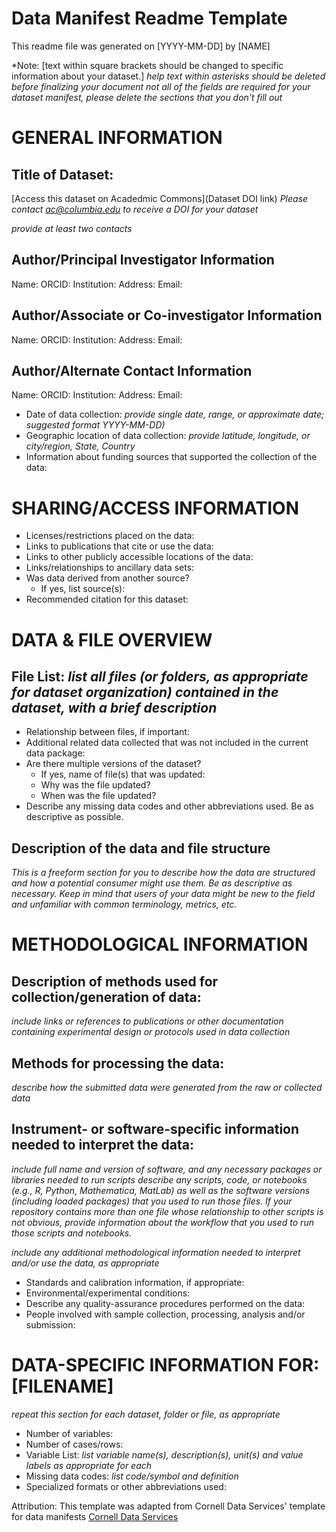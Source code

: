 # Data Manifest Readme Template


This readme file was generated on [YYYY-MM-DD] by [NAME]

*Note:
[text within square brackets should be changed to specific information about your dataset.]
*help text within asterisks should be deleted before finalizing your document*
*not all of the fields are required for your dataset manifest, please delete the sections that you don't fill out* 

# GENERAL INFORMATION

## Title of Dataset: 
[Access this dataset on Acadedmic Commons](Dataset DOI link) 
*Please contact ac@columbia.edu to receive a DOI for your dataset*

*provide at least two contacts*
## Author/Principal Investigator Information
Name: 
ORCID:
Institution: 
Address: 
Email: 

## Author/Associate or Co-investigator Information
Name: 
ORCID:
Institution: 
Address: 
Email: 

## Author/Alternate Contact Information
Name: 
ORCID:
Institution: 
Address: 
Email: 

* Date of data collection: *provide single date, range, or approximate date; suggested format YYYY-MM-DD)*
* Geographic location of data collection: *provide latitude, longitude, or city/region, State, Country*
* Information about funding sources that supported the collection of the data: 


# SHARING/ACCESS INFORMATION

* Licenses/restrictions placed on the data: 
* Links to publications that cite or use the data: 
* Links to other publicly accessible locations of the data: 
* Links/relationships to ancillary data sets: 
* Was data derived from another source?
	* If yes, list source(s): 
* Recommended citation for this dataset: 


# DATA & FILE OVERVIEW

## File List: *list all files (or folders, as appropriate for dataset organization) contained in the dataset, with a brief description*

* Relationship between files, if important: 
* Additional related data collected that was not included in the current data package: 
* Are there multiple versions of the dataset?
	* If yes, name of file(s) that was updated: 
	* Why was the file updated? 
	* When was the file updated? 
* Describe any missing data codes and other abbreviations used. Be as descriptive as possible.

## Description of the data and file structure

*This is a freeform section for you to describe how the data are structured and how a potential consumer might use them.* 
*Be as descriptive as necessary. Keep in mind that users of your data might be new to the field and unfamiliar with common terminology, metrics, etc.*


# METHODOLOGICAL INFORMATION

## Description of methods used for collection/generation of data: 
*include links or references to publications or other documentation containing experimental design or protocols used in data collection*

## Methods for processing the data: 
*describe how the submitted data were generated from the raw or collected data*

## Instrument- or software-specific information needed to interpret the data: 
*include full name and version of software, and any necessary packages or libraries needed to run scripts*
*describe any scripts, code, or notebooks (e.g., R, Python, Mathematica, MatLab) as well as the software versions (including loaded packages) that you used to run those files.* 
*If your repository contains more than one file whose relationship to other scripts is not obvious, provide information about the workflow that you used to run those scripts and notebooks.*

*include any additional methodological information needed to interpret and/or use the data, as appropriate*
* Standards and calibration information, if appropriate: 
* Environmental/experimental conditions: 
* Describe any quality-assurance procedures performed on the data: 
* People involved with sample collection, processing, analysis and/or submission: 


# DATA-SPECIFIC INFORMATION FOR: [FILENAME]
*repeat this section for each dataset, folder or file, as appropriate*

* Number of variables: 
* Number of cases/rows: 
* Variable List: *list variable name(s), description(s), unit(s) and value labels as appropriate for each*
* Missing data codes: *list code/symbol and definition*
* Specialized formats or other abbreviations used:

Attribution: This template was adapted from Cornell Data Services' template for data manifests 
[Cornell Data Services]([https://ecommons.cornell.edu/items/7dc55694-0131-499b-8df1-fa676c2589e6])
